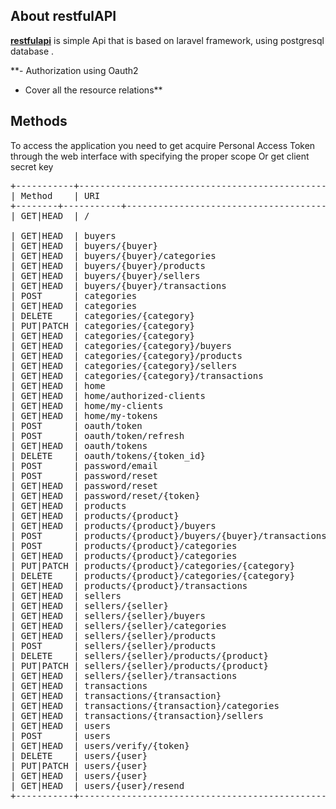 

## About restfulAPI
[**restfulapi**](http://resttfullapi.herokuapp.com) is simple Api that is based on laravel framework, using postgresql database .

**- Authorization using Oauth2
- Cover all the resource relations**


## Methods
To access the application you need to get acquire 
Personal Access Token through the web interface with specifying the proper
scope Or get client secret key
<pre>
+-----------+------------------------------------------------+------------------------------------+----------------------------------------------------------------------------+-------------------------------------------------------------------------+
| Method    | URI                                            | Name                               | Action                                                                     | Middleware                                                              |
+--------+-----------+------------------------------------------------+------------------------------------+----------------------------------------------------------------------------+-------------------------------------------------------------------------+
| GET|HEAD  | /                                              |                                    | Closure                                                                    | web,guest                                                               |

| GET|HEAD  | buyers                                         | buyers.index                       | App\Http\Controllers\Buyer\BuyerController@index                           | api,auth:api                                                            |
| GET|HEAD  | buyers/{buyer}                                 | buyers.show                        | App\Http\Controllers\Buyer\BuyerController@show                            | api,auth:api                                                            |
| GET|HEAD  | buyers/{buyer}/categories                      | buyers.categories.index            | App\Http\Controllers\Buyer\BuyerCategoryController@index                   | api,auth:api                                                            |
| GET|HEAD  | buyers/{buyer}/products                        | buyers.products.index              | App\Http\Controllers\Buyer\BuyerProductController@index                    | api,auth:api                                                            |
| GET|HEAD  | buyers/{buyer}/sellers                         | buyers.sellers.index               | App\Http\Controllers\Buyer\BuyerSellerController@index                     | api,auth:api                                                            |
| GET|HEAD  | buyers/{buyer}/transactions                    | buyers.transactions.index          | App\Http\Controllers\Buyer\BuyerTransactionController@index                | api,auth:api                                                            |
| POST      | categories                                     | categories.store                   | App\Http\Controllers\Category\CategoryController@store                     | api,transform.input:App\Transformers\CategoryTransformer,auth:api       |
| GET|HEAD  | categories                                     | categories.index                   | App\Http\Controllers\Category\CategoryController@index                     | api,client.credentials                                                  |
| DELETE    | categories/{category}                          | categories.destroy                 | App\Http\Controllers\Category\CategoryController@destroy                   | api,auth:api                                                            |
| PUT|PATCH | categories/{category}                          | categories.update                  | App\Http\Controllers\Category\CategoryController@update                    | api,transform.input:App\Transformers\CategoryTransformer,auth:api       |
| GET|HEAD  | categories/{category}                          | categories.show                    | App\Http\Controllers\Category\CategoryController@show                      | api,client.credentials                                                  |
| GET|HEAD  | categories/{category}/buyers                   | categories.buyers.index            | App\Http\Controllers\Category\CategoryBuyerController@index                | api,auth:api                                                            |
| GET|HEAD  | categories/{category}/products                 | categories.products.index          | App\Http\Controllers\Category\CategoryProductController@index              | api,client.credentials                                                  |
| GET|HEAD  | categories/{category}/sellers                  | categories.sellers.index           | App\Http\Controllers\Category\CategorySellerController@index               | api,auth:api                                                            |
| GET|HEAD  | categories/{category}/transactions             | categories.transactions.index      | App\Http\Controllers\Category\CategoryTransactionController@index          | api,auth:api                                                            |
| GET|HEAD  | home                                           | home                               | App\Http\Controllers\HomeController@index                                  | web,auth                                                                |
| GET|HEAD  | home/authorized-clients                        | authorized-clients                 | App\Http\Controllers\HomeController@getAuthorizedClients                   | web,auth                                                                |
| GET|HEAD  | home/my-clients                                | personal-clients                   | App\Http\Controllers\HomeController@getClients                             | web,auth                                                                |
| GET|HEAD  | home/my-tokens                                 | personal-tokens                    | App\Http\Controllers\HomeController@getTokens                              | web,auth                                                                |
| POST      | oauth/token                                    |                                    | \Laravel\Passport\Http\Controllers\AccessTokenController@issueToken        | api                                                                     |
| POST      | oauth/token/refresh                            |                                    | \Laravel\Passport\Http\Controllers\TransientTokenController@refresh        | web,auth                                                                |
| GET|HEAD  | oauth/tokens                                   |                                    | \Laravel\Passport\Http\Controllers\AuthorizedAccessTokenController@forUser | web,auth                                                                |
| DELETE    | oauth/tokens/{token_id}                        |                                    | \Laravel\Passport\Http\Controllers\AuthorizedAccessTokenController@destroy | web,auth                                                                |
| POST      | password/email                                 | password.email                     | App\Http\Controllers\Auth\ForgotPasswordController@sendResetLinkEmail      | web,guest                                                               |
| POST      | password/reset                                 |                                    | App\Http\Controllers\Auth\ResetPasswordController@reset                    | web,guest                                                               |
| GET|HEAD  | password/reset                                 | password.request                   | App\Http\Controllers\Auth\ForgotPasswordController@showLinkRequestForm     | web,guest                                                               |
| GET|HEAD  | password/reset/{token}                         | password.reset                     | App\Http\Controllers\Auth\ResetPasswordController@showResetForm            | web,guest                                                               |
| GET|HEAD  | products                                       | products.index                     | App\Http\Controllers\Product\ProductController@index                       | api,auth:api,client.credentials                                         |
| GET|HEAD  | products/{product}                             | products.show                      | App\Http\Controllers\Product\ProductController@show                        | api,auth:api,client.credentials                                         |
| GET|HEAD  | products/{product}/buyers                      | products.buyers.index              | App\Http\Controllers\Product\ProductBuyerController@index                  | api,auth:api                                                            |
| POST      | products/{product}/buyers/{buyer}/transactions | products.buyers.transactions.store | App\Http\Controllers\Product\ProductBuyerTransactionController@store       | api,auth:api,transform.input:App\Transformers\ProductTransformer        |
| POST      | products/{product}/categories                  | products.categories.store          | App\Http\Controllers\Product\ProductCategoryController@store               | api,auth:api                                                            |
| GET|HEAD  | products/{product}/categories                  | products.categories.index          | App\Http\Controllers\Product\ProductCategoryController@index               | api,client.credentials                                                  |
| PUT|PATCH | products/{product}/categories/{category}       | products.categories.update         | App\Http\Controllers\Product\ProductCategoryController@update              | api,auth:api                                                            |
| DELETE    | products/{product}/categories/{category}       | products.categories.destroy        | App\Http\Controllers\Product\ProductCategoryController@destroy             | api,auth:api                                                            |
| GET|HEAD  | products/{product}/transactions                | products.transactions.index        | App\Http\Controllers\Product\ProductTransactionController@index            | api,auth:api                                                            |
| GET|HEAD  | sellers                                        | sellers.index                      | App\Http\Controllers\Seller\SellerController@index                         | api,auth:api                                                            |
| GET|HEAD  | sellers/{seller}                               | sellers.show                       | App\Http\Controllers\Seller\SellerController@show                          | api,auth:api                                                            |
| GET|HEAD  | sellers/{seller}/buyers                        | sellers.buyers.index               | App\Http\Controllers\Seller\SellerBuyerController@index                    | api,auth:api                                                            |
| GET|HEAD  | sellers/{seller}/categories                    | sellers.categories.index           | App\Http\Controllers\Seller\SellerCategoryController@index                 | api,auth:api                                                            |
| GET|HEAD  | sellers/{seller}/products                      | sellers.products.index             | App\Http\Controllers\Seller\SellerProductController@index                  | api,auth:api                                                            |
| POST      | sellers/{seller}/products                      | sellers.products.store             | App\Http\Controllers\Seller\SellerProductController@store                  | api,auth:api,transform.input:App\Transformers\SellerTransformer         |
| DELETE    | sellers/{seller}/products/{product}            | sellers.products.destroy           | App\Http\Controllers\Seller\SellerProductController@destroy                | api,auth:api                                                            |
| PUT|PATCH | sellers/{seller}/products/{product}            | sellers.products.update            | App\Http\Controllers\Seller\SellerProductController@update                 | api,auth:api,transform.input:App\Transformers\SellerTransformer         |
| GET|HEAD  | sellers/{seller}/transactions                  | sellers.transactions.index         | App\Http\Controllers\Seller\SellerTransactionController@index              | api,auth:api                                                            |
| GET|HEAD  | transactions                                   | transactions.index                 | App\Http\Controllers\Transaction\TransactionController@index               | api,auth:api                                                            |
| GET|HEAD  | transactions/{transaction}                     | transactions.show                  | App\Http\Controllers\Transaction\TransactionController@show                | api,auth:api                                                            |
| GET|HEAD  | transactions/{transaction}/categories          | transactions.categories.index      | App\Http\Controllers\Transaction\TransactionCategoryController@index       | api,auth:api,client.credentials                                         |
| GET|HEAD  | transactions/{transaction}/sellers             | transactions.sellers.index         | App\Http\Controllers\Transaction\TransactionSellerController@index         | api,auth:api                                                            |
| GET|HEAD  | users                                          | users.index                        | App\Http\Controllers\User\UserController@index                             | api,auth:api                                                            |
| POST      | users                                          | users.store                        | App\Http\Controllers\User\UserController@store                             | api,client.credentials,transform.input:App\Transformers\UserTransformer |
| GET|HEAD  | users/verify/{token}                           | verify                             | App\Http\Controllers\User\UserController@verify                            | api                                                                     |
| DELETE    | users/{user}                                   | users.destroy                      | App\Http\Controllers\User\UserController@destroy                           | api,auth:api                                                            |
| PUT|PATCH | users/{user}                                   | users.update                       | App\Http\Controllers\User\UserController@update                            | api,auth:api,transform.input:App\Transformers\UserTransformer           |
| GET|HEAD  | users/{user}                                   | users.show                         | App\Http\Controllers\User\UserController@show                              | api,auth:api                                                            |
| GET|HEAD  | users/{user}/resend                            | resend                             | App\Http\Controllers\User\UserController@resend                            | api,client.credentials                                                  |
+-----------+------------------------------------------------+------------------------------------+----------------------------------------------------------------------------+-------------------------------------------------------------------------+
</pre>